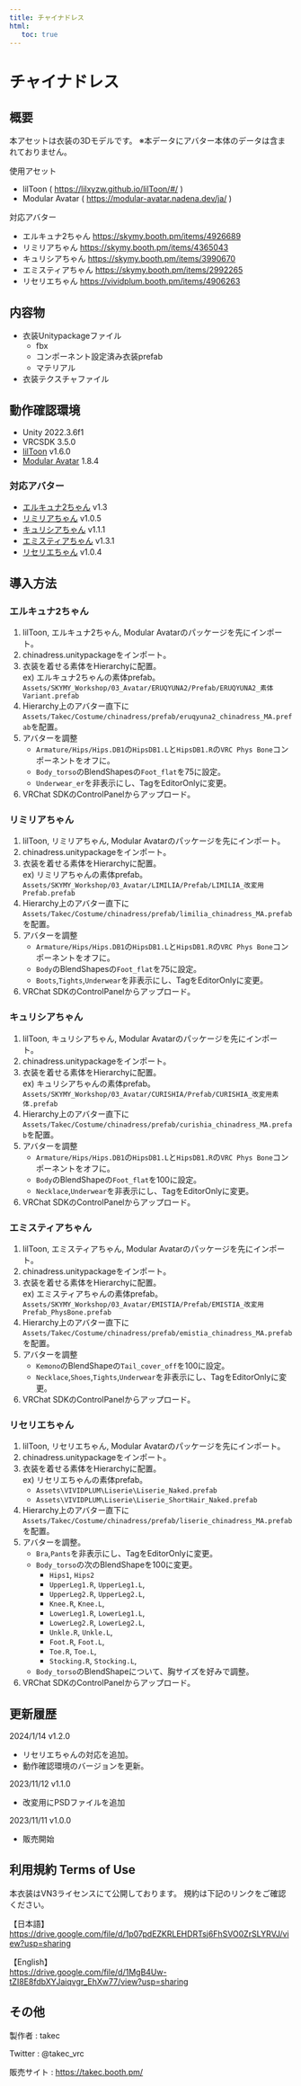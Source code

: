 ```yaml
---
title: チャイナドレス
html:
   toc: true
---
```


# チャイナドレス

## 概要
本アセットは衣装の3Dモデルです。
※本データにアバター本体のデータは含まれておりません。

使用アセット
* lilToon ( https://lilxyzw.github.io/lilToon/#/ )
* Modular Avatar ( https://modular-avatar.nadena.dev/ja/ )

対応アバター
* エルキュナ2ちゃん https://skymy.booth.pm/items/4926689
* リミリアちゃん https://skymy.booth.pm/items/4365043
* キュリシアちゃん https://skymy.booth.pm/items/3990670
* エミスティアちゃん https://skymy.booth.pm/items/2992265
* リセリエちゃん https://vividplum.booth.pm/items/4906263
<!-- * ユリスフィアちゃん https://skymy.booth.pm/items/3486694 -->

## 内容物
* 衣装Unitypackageファイル
  * fbx
  * コンポーネント設定済み衣装prefab
  * マテリアル
* 衣装テクスチャファイル

## 動作確認環境
* Unity 2022.3.6f1
* VRCSDK 3.5.0
* [lilToon](https://lilxyzw.github.io/lilToon/#/) v1.6.0
* [Modular Avatar](https://modular-avatar.nadena.dev/ja/) 1.8.4

### 対応アバター
* [エルキュナ2ちゃん](https://skymy.booth.pm/items/4926689) v1.3
* [リミリアちゃん](https://skymy.booth.pm/items/4365043) v1.0.5
* [キュリシアちゃん](https://skymy.booth.pm/items/3990670) v1.1.1
* [エミスティアちゃん](https://skymy.booth.pm/items/2992265) v1.3.1
* [リセリエちゃん](https://vividplum.booth.pm/items/4906263) v1.0.4
<!-- * [ユリスフィアちゃん](https://skymy.booth.pm/items/3486694) v1.3.0 -->

## 導入方法

### エルキュナ2ちゃん
1. lilToon, エルキュナ2ちゃん, Modular Avatarのパッケージを先にインポート。
2. chinadress.unitypackageをインポート。
3. 衣装を着せる素体をHierarchyに配置。<br>
   ex) エルキュナ2ちゃんの素体prefab。<br>
   `Assets/SKYMY_Workshop/03_Avatar/ERUQYUNA2/Prefab/ERUQYUNA2_素体Variant.prefab`
4. Hierarchy上のアバター直下に`Assets/Takec/Costume/chinadress/prefab/eruqyuna2_chinadress_MA.prefab`を配置。
5. アバターを調整
   * `Armature/Hips/Hips.DB1`の`HipsDB1.L`と`HipsDB1.R`の`VRC Phys Bone`コンポーネントをオフに。
   * `Body_torso`のBlendShapesの`Foot_flat`を75に設定。
   * `Underwear_er`を非表示にし、TagをEditorOnlyに変更。
6. VRChat SDKのControlPanelからアップロード。

### リミリアちゃん
1. lilToon, リミリアちゃん, Modular Avatarのパッケージを先にインポート。
2. chinadress.unitypackageをインポート。
3. 衣装を着せる素体をHierarchyに配置。<br>
   ex) リミリアちゃんの素体prefab。<br>
   `Assets/SKYMY_Workshop/03_Avatar/LIMILIA/Prefab/LIMILIA_改変用Prefab.prefab`
4. Hierarchy上のアバター直下に`Assets/Takec/Costume/chinadress/prefab/limilia_chinadress_MA.prefab`を配置。
5. アバターを調整
   * `Armature/Hips/Hips.DB1`の`HipsDB1.L`と`HipsDB1.R`の`VRC Phys Bone`コンポーネントをオフに。
   * `Body`のBlendShapesの`Foot_flat`を75に設定。
   * `Boots`,`Tights`,`Underwear`を非表示にし、TagをEditorOnlyに変更。
6. VRChat SDKのControlPanelからアップロード。

### キュリシアちゃん
1. lilToon, キュリシアちゃん, Modular Avatarのパッケージを先にインポート。
2. chinadress.unitypackageをインポート。
3. 衣装を着せる素体をHierarchyに配置。<br>
   ex) キュリシアちゃんの素体prefab。<br>
   `Assets/SKYMY_Workshop/03_Avatar/CURISHIA/Prefab/CURISHIA_改変用素体.prefab`
4. Hierarchy上のアバター直下に`Assets/Takec/Costume/chinadress/prefab/curishia_chinadress_MA.prefab`を配置。
5. アバターを調整
   * `Armature/Hips/Hips.DB1`の`HipsDB1.L`と`HipsDB1.R`の`VRC Phys Bone`コンポーネントをオフに。
   * `Body`のBlendShapeの`Foot_flat`を100に設定。
   * `Necklace`,`Underwear`を非表示にし、TagをEditorOnlyに変更。
6. VRChat SDKのControlPanelからアップロード。

<!-- ### ユリスフィアちゃん
1. lilToon, ユリスフィアちゃん, Modular Avatarのパッケージを先にインポート。
2. chinadress.unitypackageをインポート。
3. 衣装を着せる素体をHierarchyに配置。<br>
   ex) ユリスフィアちゃんの素体prefab。<br>
   `Assets/SKYMY_Workshop/03_Avatar/YRISPHERE/Prefab/PhysBone/YRISPHERE_改変用素体_PhysBone.prefab`
4. Hierarchy上のアバター直下に`Assets/Takec/Costume/chinadress/prefab/yrisphere_chinadress_MA.prefab`を配置。
5. アバターを調整
   * BodyのBlendShapesの`Foot_Heel`,`Leg_offf`を0に設定。
6. VRChat SDKのControlPanelからアップロード。 -->

### エミスティアちゃん
1. lilToon, エミスティアちゃん, Modular Avatarのパッケージを先にインポート。
2. chinadress.unitypackageをインポート。
3. 衣装を着せる素体をHierarchyに配置。<br>
   ex) エミスティアちゃんの素体prefab。<br>
   `Assets/SKYMY_Workshop/03_Avatar/EMISTIA/Prefab/EMISTIA_改変用Prefab_PhysBone.prefab`
4. Hierarchy上のアバター直下に`Assets/Takec/Costume/chinadress/prefab/emistia_chinadress_MA.prefab`を配置。
5. アバターを調整
   * `Kemono`のBlendShapeの`Tail_cover_off`を100に設定。
   * `Necklace`,`Shoes`,`Tights`,`Underwear`を非表示にし、TagをEditorOnlyに変更。
6. VRChat SDKのControlPanelからアップロード。

### リセリエちゃん
1. lilToon, リセリエちゃん, Modular Avatarのパッケージを先にインポート。
2. chinadress.unitypackageをインポート。
3. 衣装を着せる素体をHierarchyに配置。<br>
   ex) リセリエちゃんの素体prefab。<br>
   * `Assets\VIVIDPLUM\Liserie\Liserie_Naked.prefab`
   * `Assets\VIVIDPLUM\Liserie\Liserie_ShortHair_Naked.prefab`
4. Hierarchy上のアバター直下に`Assets/Takec/Costume/chinadress/prefab/liserie_chinadress_MA.prefab`を配置。
5. アバターを調整。
   * `Bra`,`Pants`を非表示にし、TagをEditorOnlyに変更。
   * `Body_torso`の次のBlendShapeを100に変更。<br>
     * `Hips1`, `Hips2`
     * `UpperLeg1.R`, `UpperLeg1.L`,
     * `UpperLeg2.R`, `UpperLeg2.L`,
     * `Knee.R`, `Knee.L`,
     * `LowerLeg1.R`, `LowerLeg1.L`,
     * `LowerLeg2.R`, `LowerLeg2.L`,
     * `Unkle.R`, `Unkle.L`,
     * `Foot.R`, `Foot.L`,
     * `Toe.R`, `Toe.L`,
     * `Stocking.R`, `Stocking.L`,
   * `Body_torso`のBlendShapeについて、胸サイズを好みで調整。
6. VRChat SDKのControlPanelからアップロード。

## 更新履歴
2024/1/14 v1.2.0
* リセリエちゃんの対応を追加。
* 動作確認環境のバージョンを更新。

2023/11/12 v1.1.0
* 改変用にPSDファイルを追加

2023/11/11 v1.0.0
* 販売開始

## 利用規約 Terms of Use
本衣装はVN3ライセンスにて公開しております。
規約は下記のリンクをご確認ください。

【日本語】<br>
https://drive.google.com/file/d/1p07pdEZKRLEHDRTsj6FhSVO0ZrSLYRVJ/view?usp=sharing

【English】<br>
https://drive.google.com/file/d/1MgB4Uw-tZI8E8fdbXYJaiqvgr_EhXw77/view?usp=sharing

## その他
製作者
: takec

Twitter
: @takec_vrc

販売サイト
: https://takec.booth.pm/